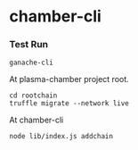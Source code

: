 chamber-cli
=====

### Test Run

```
ganache-cli
```


At plasma-chamber project root.

```
cd rootchain
truffle migrate --network live
```

At chamber-cli

```
node lib/index.js addchain
```
